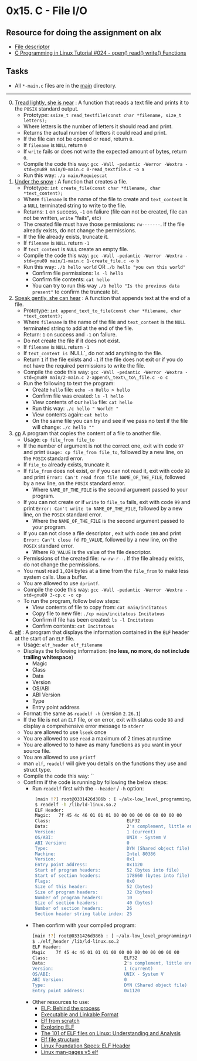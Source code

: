 # 0x15. C - File I/O

## Resource for doing the assignment on alx

- [File descriptor](https://en.wikipedia.org/wiki/File_descriptor)
- [C Programming in Linux Tutorial #024 - open() read() write() Functions](https://www.youtube.com/watch?v=dP3N8g7h8gY)

## Tasks

- All `*-main.c` files are in the [main](./main) directory.

---

0. [Tread lightly, she is near](./0-read_textfile.c) : A function that reads a text file and prints it to the `POSIX` standard output.
	- Prototype: `ssize_t read_textfile(const char *filename, size_t letters);`
	- Where letters is the number of letters it should read and print.
	- Returns the actual number of letters it could read and print.
	- If the file can not be opened or read, return `0`.
	- If `filename` is `NULL` return `0`
	- If `write` fails or does not write the expected amount of bytes, return `0`.
	- Compile the code this way: `gcc -Wall -pedantic -Werror -Wextra -std=gnu89 main/0-main.c 0-read_textfile.c -o a`
	- Run this way: `./a main/Requiescat`
1. [Under the snow](./1-create_file.c) : A function that creates a file.
	- Prototype: `int create_file(const char *filename, char *text_content);`
	- Where `filename` is the name of the file to create and `text_content` is a `NULL` terminated string to write to the file.
	- Returns: `1` on success, `-1` on faliure (file can not be created, file can not be written, `write` "fails", etc)
	- The created file must have those permissions: `rw-------`. If the file already exists, do not change the permissions.
	- If the file already exists, truncate it.
	- If `filename` is `NULL` return `-1`
	- If `text_content` is `NULL` create an empty file.
	- Compile the code this way: `gcc -Wall -pedantic -Werror -Wextra -std=gnu89 main/1-main.c 1-create_file.c -o b`
	- Run this way: `./b hello world` OR `./b hello "you own this world"`
		- Confirm file permissions: `ls -l hello`
		- Confirm file contents: `cat hello`
		- You can try to run this way `./b hello "Is the previous data present"` to confirm the truncate bit.
2. [Speak gently, she can hear](./2-append_text_to_file.c) : A function that appends text at the end of a file.
	- Prototype: `int append_text_to_file(const char *filename, char *text_content);`
	- Where `filename` is the name of the file and `text_content` is the `NULL` terminated string to add at the end of the file.
	- Return: `1` on success and `-1` on faliure.
	- Do not create the file if it does not exist.
	- If `filename` is `NULL` return `-1`
	- If `text_content is `NULL`, do not add anything to the file.
	- Return `1` if the file exists and `-1` if the file does not exit or if you do not have the required permissions to write the file.
	- Compile the code this way: `gcc -Wall -pedantic -Werror -Wextra -std=gnu89 main/2-main.c 2-append\_text\_to\_file.c -o c`
	- Run the following to text the program:
		- Create `hello` file: `echo -n Hello > hello`
		- Confirm file was created: `ls -l hello`
		- View contents of our `hello` file: `cat hello`
		- Run this way: `./c hello " World!
		"`
		- View contents again: `cat hello`
		- On the same file you can try and see if we pass no text if the file will change: `./c hello ""`
3. [cp](./3-cp.c) A program that copies the content of a file to another file.
	- Usage: `cp file_from file_to`
	- If the number of argument is not the correct one, exit with code `97` and print `Usage: cp file_from file_to`, followed by a new line, on the `POSIX` standard error.
	- If `file_to` already exists, truncate it.
	- If `file_from` does not exist, or if you can not read it, exit with code `98` and print `Error: Can't read from file NAME_OF_THE_FILE`, followed by a new line, on the `POSIX` standard error.
		- Where `NAME_OF_THE_FILE` is the second argument passed to your program.
	- If you can not create or if `write` to `file_to` fails, exit with code `99` and print `Error: Can't write to NAME_OF_THE_FILE`, followed by a new line, on the `POSIX` standard error.
		- Where the `NAME_OF_THE_FILE` is the second argument passed to your program.
	- If you can not close a file descriptor , exit with code `100` and print `Error: Can't close fd FD_VALUE`, followed by a new line, on the `POSIX` standard error.
		- Where `FD_VALUE` is the value of the file descriptor.
	- Permissions of the created file: `rw-rw-r--`. If the file already exists, do not change the permissions.
	- You must read `1,024` bytes at a time from the `file_from` to make less system calls. Use a buffer.
	- You are allowed to use `dprintf`.
	- Compile the code this way: `gcc -Wall -pedantic -Werror -Wextra -std=gnu89 3-cp.c -o cp`
	- To run the program, follow below steps:
		- View contents of file to copy from: `cat main/incitatous`
		- Copy file to new file: `./cp main/incitatous Incitatous`
		- Confirm if file has been created: `ls -l Incitatous`
		- Confirm contents: `cat Incitatous`
4. [elf](./100-elf_header.c) : A program that displays the information contained in the `ELF` header at the start of an `ELF` file.
	- Usage: `elf_header elf_filename`
	- Displays the following information: (**no less, no more, do not include trailing whitespace**)
		- Magic
		- Class
		- Data
		- Version
		- OS/ABI
		- ABI Version
		- Type
		- Entry point address
	- Format: the same as `readelf -h` (version `2.26.1`)
	- If the file is not an `ELF` file, or on error, exit with status code `98` and display a comprehensive error message to `stderr`
	- You are allowed to use `lseek` once
	- You are allowed to use `read` a maximum of 2 times at runtime
	- You are allowed to to have as many functions as you want in your source file.
	- You are allowed to use `printf`
	- man `elf`, `readelf` will give you details on the functions they use and struct type.
	- Compile the code this way: ``
	- Confirm if the code is running by following the below steps:
		- Run `readelf` first with the `--header` / `-h` option:
			```sh
			 [main !?] root@0331426d386b : [ ~/alx-low_level_programming/0x15-file_io ] 
			 $ readelf -h /lib/ld-linux.so.2
			 ELF Header:
			 Magic:   7f 45 4c 46 01 01 01 00 00 00 00 00 00 00 00 00 
			 Class:                             ELF32
			 Data:                              2's complement, little endian
			 Version:                           1 (current)
			 OS/ABI:                            UNIX - System V
			 ABI Version:                       0
			 Type:                              DYN (Shared object file)
			 Machine:                           Intel 80386
			 Version:                           0x1
			 Entry point address:               0x1120
			 Start of program headers:          52 (bytes into file)
			 Start of section headers:          178660 (bytes into file)
			 Flags:                             0x0
			 Size of this header:               52 (bytes)
			 Size of program headers:           32 (bytes)
			 Number of program headers:         10
			 Size of section headers:           40 (bytes)
			 Number of section headers:         26
			 Section header string table index: 25
			```
		- Then confirm with your compiled program:
			```sh
			[main !?] root@0331426d386b : [ ~/alx-low_level_programming/0x15-file_io ] 
			$ ./elf_header /lib/ld-linux.so.2 
			ELF Header:
			Magic    7f 45 4c 46 01 01 01 00 00 00 00 00 00 00 00 00
			Class:                             ELF32
			Data:                              2's complement, little endian
			Version:                           1 (current)
			OS/ABI:                            UNIX - System V
			ABI Version:                       0
			Type:                              DYN (Shared object file)
			Entry point address:               0x1120
			```
		- Other resources to use:
			- [ELF: Behind the process](https://www.cs.swarthmore.edu/~kwebb/cs31/s15/bucs/elf.html)
			- [Executable and Linkable Format](https://en.wikipedia.org/wiki/Executable_and_Linkable_Format)
			- [Elf from scratch](https://www.conradk.com/codebase/2017/05/28/elf-from-scratch/)
			- [Exploring ELF](https://www.suchprogramming.com/exploring-elf/)
			- [The 101 of ELF files on Linux: Understanding and Analysis](https://linux-audit.com/elf-binaries-on-linux-understanding-and-analysis/#elf-header)
			- [Elf file structure](https://metabytezero.blogspot.com/2019/10/elf-file-structure.html)
			- [Linux Foundation Specs: ELF Header](https://refspecs.linuxfoundation.org/elf/gabi4+/ch4.eheader.html)
			- [Linux man-pages v5 elf](https://man7.org/linux/man-pages/man5/elf.5.html)
